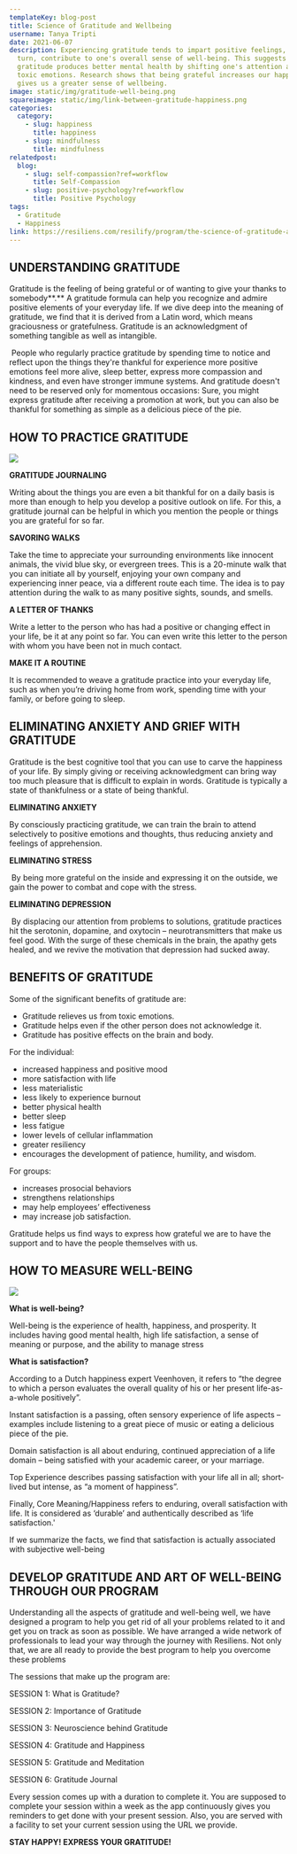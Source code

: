 ```yaml
---
templateKey: blog-post
title: Science of Gratitude and Wellbeing
username: Tanya Tripti
date: 2021-06-07
description: Experiencing gratitude tends to impart positive feelings, which in
  turn, contribute to one's overall sense of well-being. This suggests that
  gratitude produces better mental health by shifting one's attention away from
  toxic emotions. Research shows that being grateful increases our happiness and
  gives us a greater sense of wellbeing.
image: static/img/gratitude-well-being.png
squareimage: static/img/link-between-gratitude-happiness.png
categories:
  category:
    - slug: happiness
      title: happiness
    - slug: mindfulness
      title: mindfulness
relatedpost:
  blog:
    - slug: self-compassion?ref=workflow
      title: Self-Compassion
    - slug: positive-psychology?ref=workflow
      title: Positive Psychology
tags:
  - Gratitude
  - Happiness
link: https://resiliens.com/resilify/program/the-science-of-gratitude-and-well-being
---
```

<!--StartFragment-->

## **UNDERSTANDING GRATITUDE**

Gratitude is the feeling of being grateful or of wanting to give your thanks to somebody**.** A gratitude formula can help you recognize and admire positive elements of your everyday life. If we dive deep into the meaning of gratitude, we find that it is derived from a Latin word, which means graciousness or gratefulness. Gratitude is an acknowledgment of something tangible as well as intangible.

 People who regularly practice gratitude by spending time to notice and reflect upon the things they're thankful for experience more positive emotions feel more alive, sleep better, express more compassion and kindness, and even have stronger immune systems. And gratitude doesn't need to be reserved only for momentous occasions: Sure, you might express gratitude after receiving a promotion at work, but you can also be thankful for something as simple as a delicious piece of the pie.

## **HOW TO PRACTICE GRATITUDE**

![](static/img/how-to-incorporate-perma-model.png)

**GRATITUDE JOURNALING**

Writing about the things you are even a bit thankful for on a daily basis is more than enough to help you develop a positive outlook on life. For this, a gratitude journal can be helpful in which you mention the people or things you are grateful for so far.

**SAVORING WALKS**

Take the time to appreciate your surrounding environments like innocent animals, the vivid blue sky, or evergreen trees. This is a 20-minute walk that you can initiate all by yourself, enjoying your own company and experiencing inner peace, via a different route each time. The idea is to pay attention during the walk to as many positive sights, sounds, and smells.

**A LETTER OF THANKS**

Write a letter to the person who has had a positive or changing effect in your life, be it at any point so far. You can even write this letter to the person with whom you have been not in much contact.

**MAKE IT A ROUTINE**

It is recommended to weave a gratitude practice into your everyday life, such as when you’re driving home from work, spending time with your family, or before going to sleep. 

## **ELIMINATING ANXIETY AND GRIEF WITH GRATITUDE**

Gratitude is the best cognitive tool that you can use to carve the happiness of your life. By simply giving or receiving acknowledgment can bring way too much pleasure that is difficult to explain in words. Gratitude is typically a state of thankfulness or a state of being thankful.

**ELIMINATING ANXIETY**

By consciously practicing gratitude, we can train the brain to attend selectively to positive emotions and thoughts, thus reducing anxiety and feelings of apprehension.

**ELIMINATING STRESS**

 By being more grateful on the inside and expressing it on the outside, we gain the power to combat and cope with the stress.

**ELIMINATING DEPRESSION**

 By displacing our attention from problems to solutions, gratitude practices hit the serotonin, dopamine, and oxytocin – neurotransmitters that make us feel good. With the surge of these chemicals in the brain, the apathy gets healed, and we revive the motivation that depression had sucked away.

## **BENEFITS OF GRATITUDE**

Some of the significant benefits of gratitude are:

* Gratitude relieves us from toxic emotions.
* Gratitude helps even if the other person does not acknowledge it.
* Gratitude has positive effects on the brain and body.

For the individual:

* increased happiness and positive mood
* more satisfaction with life
* less materialistic
* less likely to experience burnout
* better physical health
* better sleep
* less fatigue
* lower levels of cellular inflammation
* greater resiliency
* encourages the development of patience, humility, and wisdom.

For groups:

* increases prosocial behaviors
* strengthens relationships
* may help employees’ effectiveness
* may increase job satisfaction.

Gratitude helps us find ways to express how grateful we are to have the support and to have the people themselves with us.

## **HOW TO MEASURE WELL-BEING**

![](static/img/benefits-of-gratitude-pp.png)

**What is well-being?**

Well-being is the experience of health, happiness, and prosperity. It includes having good mental health, high life satisfaction, a sense of meaning or purpose, and the ability to manage stress

**What is satisfaction?**

According to a Dutch happiness expert Veenhoven, it refers to “the degree to which a person evaluates the overall quality of his or her present life-as-a-whole positively”.

Instant satisfaction is a passing, often sensory experience of life aspects – examples include listening to a great piece of music or eating a delicious piece of the pie.

Domain satisfaction is all about enduring, continued appreciation of a life domain – being satisfied with your academic career, or your marriage.

Top Experience describes passing satisfaction with your life all in all; short-lived but intense, as “a moment of happiness”.

Finally, Core Meaning/Happiness refers to enduring, overall satisfaction with life. It is considered as ‘durable’ and authentically described as ‘life satisfaction.'

If we summarize the facts, we find that satisfaction is actually associated with subjective well-being

## **DEVELOP GRATITUDE AND ART OF WELL-BEING THROUGH OUR PROGRAM**

Understanding all the aspects of gratitude and well-being well, we have designed a program to help you get rid of all your problems related to it and get you on track as soon as possible. We have arranged a wide network of professionals to lead your way through the journey with Resiliens. Not only that, we are all ready to provide the best program to help you overcome these problems

The sessions that make up the program are: 

SESSION 1: What is Gratitude?

SESSION 2: Importance of Gratitude

SESSION 3: Neuroscience behind Gratitude 

SESSION 4: Gratitude and Happiness

SESSION 5: Gratitude and Meditation 

SESSION 6: Gratitude Journal 

Every session comes up with a duration to complete it. You are supposed to complete your session within a week as the app continuously gives you reminders to get done with your present session. Also, you are served with a facility to set your current session using the URL we provide.

**STAY HAPPY! EXPRESS YOUR GRATITUDE!**

<!--EndFragment-->